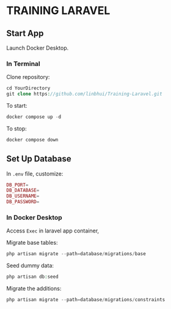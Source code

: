 # TRAINING LARAVEL

## Start App
Launch Docker Desktop.  

### In Terminal
Clone repository:
```php
cd YourDirectory
git clone https://github.com/linbhui/Training-Laravel.git
```

To start:
```php
docker compose up -d
```

To stop:
```php
docker compose down
```

## Set Up Database
In `.env` file, customize:
```php
DB_PORT=
DB_DATABASE=
DB_USERNAME=
DB_PASSWORD=
```

### In Docker Desktop
Access `Exec` in laravel app container, 

Migrate base tables:
```php
php artisan migrate --path=database/migrations/base
```

Seed dummy data:
```php
php artisan db:seed
```

Migrate the additions:
```php
php artisan migrate --path=database/migrations/constraints
```
